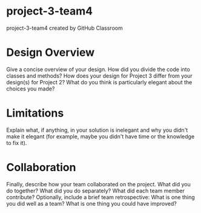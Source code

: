 # project-3-team4
project-3-team4 created by GitHub Classroom

# Design Overview
Give a concise overview of your design. How did you divide the code into classes and methods? 
How does your design for Project 3 differ from your design(s) for Project 2? 
What do you think is particularly elegant about the choices you made?

# Limitations
Explain what, if anything, in your solution is inelegant and why you didn't make it elegant 
(for example, maybe you didn't have time or the knowledge to fix it).

# Collaboration
Finally, describe how your team collaborated on the project. What did you do together? 
What did you do separately? What did each team member contribute? 
Optionally, include a brief team retrospective: 
What is one thing you did well as a team? 
What is one thing you could have improved?
